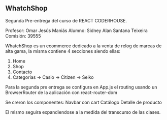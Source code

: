 
## WhatchShop

Segunda Pre-entrega del curso de REACT CODERHOUSE.

Profesor: Omar Jesús Maniás
Alumno: Sidney Alan Santana Teixeira
Comisión: 39555

WhatchShop es un ecommerce dedicado a la venta de relog de marcas de alta gama, la misma contiene 4 secciones siendo ellas:
1. Home
1. Shop
1. Contacto
1. Categorias -> Casio
              -> Citizen
              -> Seiko


Para la segunda pre entrega se configura en App.js el routing usando un BrowserRouter de la aplicación con react-router-dom

Se creron los componentes:
Navbar con cart
Catálogo
Detalle de producto




El mismo seguira expandiendose a la medida del transcurso de las clases.